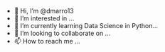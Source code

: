 - 👋 Hi, I’m @dmarro13
- 👀 I’m interested in ...
- 🌱 I’m currently learning Data Science in Python...
- 💞️ I’m looking to collaborate on ...
- 📫 How to reach me ...

<!---
dmarro13/dmarro13 is a ✨ special ✨ repository because its `README.md` (this file) appears on your GitHub profile.
You can click the Preview link to take a look at your changes.
--->
